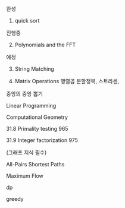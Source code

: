 
완성
1. quick sort 

진행중 

2. Polynomials and the FFT

예정 

3. String Matching

4. Matrix Operations 행렬곱 분할정복, 스트라센,


중앙의 중앙 뽑기

Linear Programming

Computational Geometry

31.8 Primality testing 965

31.9 Integer factorization 975

(그래프 지식 필수)

All-Pairs Shortest Paths

Maximum Flow

dp

greedy